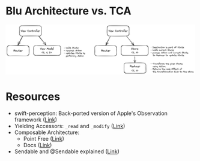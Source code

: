 # Blu Architecture vs. TCA

![Blu Architecture vs. TCA](comparison.png)

# Resources

- swift-perception: Back-ported version of Apple's Observation framework ([Link](https://github.com/pointfreeco/swift-perception))
- Yielding Accessors: `_read` and `_modify` ([Link](https://trycombine.com/posts/swift-read-modify-coroutines/))
- Composable Architecture:
    - Point Free ([Link](https://www.pointfree.co/collections/composable-architecture/composable-architecture-1-0))
    - Docs ([Link](https://swiftpackageindex.com/pointfreeco/swift-composable-architecture/1.9.2))
- Sendable and @Sendable explained ([Link](https://www.avanderlee.com/swift/sendable-protocol-closures))
